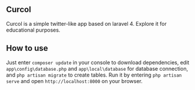 ## Curcol

Curcol is a simple twitter-like app based on laravel 4. Explore it for educational purposes.

## How to use  

Just enter `composer update` in your console to download dependencies, edit `app\config\database.php` and `app\local\database` for database connection, and `php artisan migrate` to create tables. Run it by entering `php artisan serve` and open `http://localhost:8000` on your browser. 

